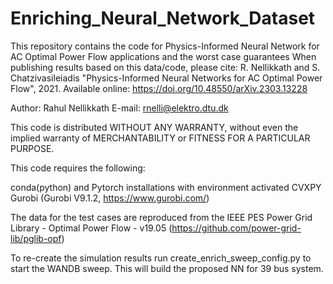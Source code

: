 # Enriching_Neural_Network_Dataset

This repository contains the code for Physics-Informed Neural Network for AC Optimal Power Flow applications and the worst case guarantees
When publishing results based on this data/code, please cite: R. Nellikkath and S. Chatzivasileiadis "Physics-Informed Neural Networks for AC Optimal Power Flow", 2021. Available online: https://doi.org/10.48550/arXiv.2303.13228

Author: Rahul Nellikkath E-mail: rnelli@elektro.dtu.dk

This code is distributed WITHOUT ANY WARRANTY, without even the implied warranty of MERCHANTABILITY or FITNESS FOR A PARTICULAR PURPOSE.

This code requires the following:

conda(python) and Pytorch installations with environment activated
CVXPY 
Gurobi (Gurobi V9.1.2, https://www.gurobi.com/)

The data for the test cases are reproduced from the IEEE PES Power Grid Library - Optimal Power Flow - v19.05 (https://github.com/power-grid-lib/pglib-opf)

To re-create the simulation results run create_enrich_sweep_config.py to start the WANDB sweep. This will build the proposed NN for 39 bus system.
